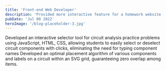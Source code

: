 ```yaml
---
title: 'Front-end Web Developer'
description: 'Provided more interactive feature for a homework website for electrical engineering students'
pubDate: 'Jul 08 2022'
heroImage: '/blog-placeholder-3.jpg'
---
```


Developed an interactive selector tool for circuit analysis practice problems using JavaScript, HTML, CSS, allowing students to easily select or deselect circuit components with clicks, eliminating the need for typing component names
Developed an optimal placement algorithm of various components and labels on a circuit within an SVG grid, guaranteeing zero overlap among items.

